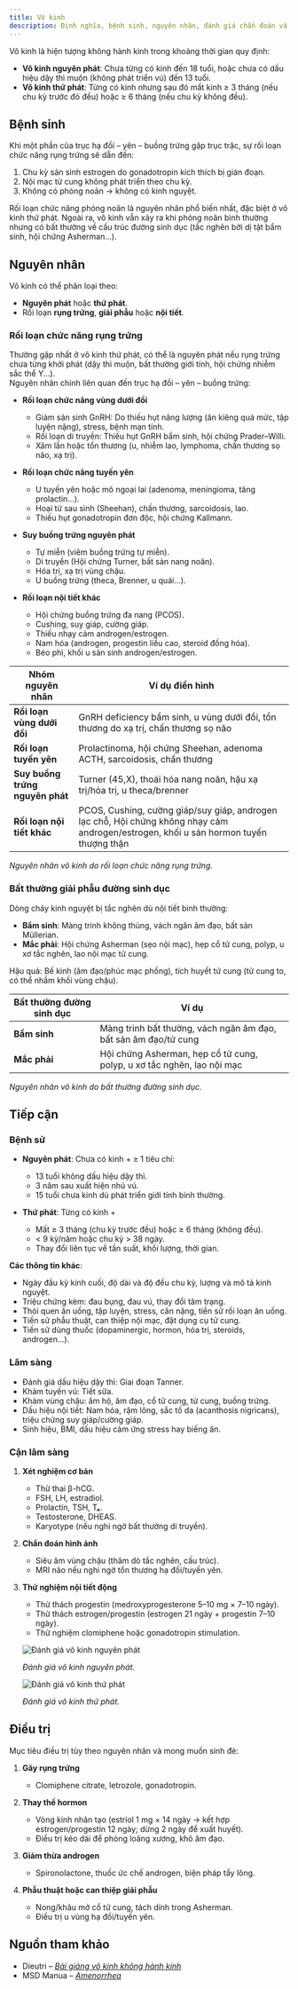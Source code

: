 ```yaml
---
title: Vô kinh
description: Định nghĩa, bệnh sinh, nguyên nhân, đánh giá chẩn đoán và phương pháp điều trị vô kinh.
---
```


Vô kinh là hiện tượng không hành kinh trong khoảng thời gian quy định:

- **Vô kinh nguyên phát**: Chưa từng có kinh đến 18 tuổi, hoặc chưa có dấu hiệu dậy thì muộn (không phát triển vú) đến 13 tuổi.
- **Vô kinh thứ phát**: Từng có kinh nhưng sau đó mất kinh ≥ 3 tháng (nếu chu kỳ trước đó đều) hoặc ≥ 6 tháng (nếu chu kỳ không đều).

## Bệnh sinh

Khi một phần của trục hạ đồi – yên – buồng trứng gặp trục trặc, sự rối loạn chức năng rụng trứng sẽ dẫn đến:

1. Chu kỳ sản sinh estrogen do gonadotropin kích thích bị gián đoạn.
2. Nội mạc tử cung không phát triển theo chu kỳ.
3. Không có phóng noãn → không có kinh nguyệt.

Rối loạn chức năng phóng noãn là nguyên nhân phổ biến nhất, đặc biệt ở vô kinh thứ phát. Ngoài ra, vô kinh vẫn xảy ra khi phóng noãn bình thường nhưng có bất thường về cấu trúc đường sinh dục (tắc nghẽn bởi dị tật bẩm sinh, hội chứng Asherman...).

## Nguyên nhân

Vô kinh có thể phân loại theo:

- **Nguyên phát** hoặc **thứ phát**.
- Rối loạn **rụng trứng**, **giải phẫu** hoặc **nội tiết**.

### Rối loạn chức năng rụng trứng

Thường gặp nhất ở vô kinh thứ phát, có thể là nguyên phát nếu rụng trứng chưa từng khởi phát (dậy thì muộn, bất thường giới tính, hội chứng nhiễm sắc thể Y...).  
Nguyên nhân chính liên quan đến trục hạ đồi – yên – buồng trứng:

- **Rối loạn chức năng vùng dưới đồi**

  - Giảm sản sinh GnRH: Do thiếu hụt năng lượng (ăn kiêng quá mức, tập luyện nặng), stress, bệnh mạn tính.
  - Rối loạn di truyền: Thiếu hụt GnRH bẩm sinh, hội chứng Prader–Willi.
  - Xâm lấn hoặc tổn thương (u, nhiễm lao, lymphoma, chấn thương sọ não, xạ trị).

- **Rối loạn chức năng tuyến yên**

  - U tuyến yên hoặc mô ngoại lai (adenoma, meningioma, tăng prolactin...).
  - Hoại tử sau sinh (Sheehan), chấn thương, sarcoidosis, lao.
  - Thiếu hụt gonadotropin đơn độc, hội chứng Kallmann.

- **Suy buồng trứng nguyên phát**

  - Tự miễn (viêm buồng trứng tự miễn).
  - Di truyền (Hội chứng Turner, bất sản nang noãn).
  - Hóa trị, xạ trị vùng chậu.
  - U buồng trứng (theca, Brenner, u quái...).

- **Rối loạn nội tiết khác**

  - Hội chứng buồng trứng đa nang (PCOS).
  - Cushing, suy giáp, cường giáp.
  - Thiếu nhạy cảm androgen/estrogen.
  - Nam hóa (androgen, progestin liều cao, steroid đồng hóa).
  - Béo phì, khối u sản sinh androgen/estrogen.

| Nhóm nguyên nhân                | Ví dụ điển hình                                                                                                                       |
| ------------------------------- | ------------------------------------------------------------------------------------------------------------------------------------- |
| **Rối loạn vùng dưới đồi**      | GnRH deficiency bẩm sinh, u vùng dưới đồi, tổn thương do xạ trị, chấn thương sọ não                                                   |
| **Rối loạn tuyến yên**          | Prolactinoma, hội chứng Sheehan, adenoma ACTH, sarcoidosis, chấn thương                                                               |
| **Suy buồng trứng nguyên phát** | Turner (45,X), thoái hóa nang noãn, hậu xạ trị/hóa trị, u theca/brenner                                                               |
| **Rối loạn nội tiết khác**      | PCOS, Cushing, cường giáp/suy giáp, androgen lạc chỗ, Hội chứng không nhạy cảm androgen/estrogen, khối u sản hormon tuyến thượng thận |

_Nguyên nhân vô kinh do rối loạn chức năng rụng trứng._

### Bất thường giải phẫu đường sinh dục

Dòng chảy kinh nguyệt bị tắc nghẽn dù nội tiết bình thường:

- **Bẩm sinh**: Màng trinh không thủng, vách ngăn âm đạo, bất sản Müllerian.
- **Mắc phải**: Hội chứng Asherman (sẹo nội mạc), hẹp cổ tử cung, polyp, u xơ tắc nghẽn, lao nội mạc tử cung.

Hậu quả: Bế kinh (âm đạo/phúc mạc phồng), tích huyết tử cung (tử cung to, có thể nhầm khối vùng chậu).

| Bất thường đường sinh dục | Ví dụ                                                                  |
| ------------------------- | ---------------------------------------------------------------------- |
| **Bẩm sinh**              | Màng trinh bất thường, vách ngăn âm đạo, bất sản âm đạo/tử cung        |
| **Mắc phải**              | Hội chứng Asherman, hẹp cổ tử cung, polyp, u xơ tắc nghẽn, lao nội mạc |

_Nguyên nhân vô kinh do bất thường đường sinh dục._

## Tiếp cận

### Bệnh sử

- **Nguyên phát**: Chưa có kinh + ≥ 1 tiêu chí:

  - 13 tuổi không dấu hiệu dậy thì.
  - 3 năm sau xuất hiện nhú vú.
  - 15 tuổi chưa kinh dù phát triển giới tính bình thường.

- **Thứ phát**: Từng có kinh +

  - Mất ≥ 3 tháng (chu kỳ trước đều) hoặc ≥ 6 tháng (không đều).
  - < 9 kỳ/năm hoặc chu kỳ > 38 ngày.
  - Thay đổi liên tục về tần suất, khối lượng, thời gian.

**Các thông tin khác**:

- Ngày đầu kỳ kinh cuối, độ dài và độ đều chu kỳ, lượng và mô tả kinh nguyệt.
- Triệu chứng kèm: đau bụng, đau vú, thay đổi tâm trạng.
- Thói quen ăn uống, tập luyện, stress, cân nặng, tiền sử rối loạn ăn uống.
- Tiền sử phẫu thuật, can thiệp nội mạc, đặt dụng cụ tử cung.
- Tiền sử dùng thuốc (dopaminergic, hormon, hóa trị, steroids, androgen...).

### Lâm sàng

- Đánh giá dấu hiệu dậy thì: Giai đoạn Tanner.
- Khám tuyến vú: Tiết sữa.
- Khám vùng chậu: âm hộ, âm đạo, cổ tử cung, tử cung, buồng trứng.
- Dấu hiệu nội tiết: Nam hóa, rậm lông, sắc tố da (acanthosis nigricans), triệu chứng suy giáp/cường giáp.
- Sinh hiệu, BMI, dấu hiệu cảm ứng stress hay biếng ăn.

### Cận lâm sàng

1. **Xét nghiệm cơ bản**

   - Thử thai β-hCG.
   - FSH, LH, estradiol.
   - Prolactin, TSH, T₄.
   - Testosterone, DHEAS.
   - Karyotype (nếu nghi ngờ bất thường di truyền).

2. **Chẩn đoán hình ảnh**

   - Siêu âm vùng chậu (thăm dò tắc nghẽn, cấu trúc).
   - MRI não nếu nghi ngờ tổn thương hạ đồi/tuyến yên.

3. **Thử nghiệm nội tiết động**

   - Thử thách progestin (medroxyprogesterone 5–10 mg × 7–10 ngày).
   - Thử thách estrogen/progestin (estrogen 21 ngày + progestin 7–10 ngày).
   - Thử nghiệm clomiphene hoặc gonadotropin stimulation.

   ![Đánh giá vô kinh nguyên phát](./_images/vo-kinh/danh-gia-vo-kinh-nguyen-phat.png)

   _Đánh giá vô kinh nguyên phát._

   ![Đánh giá vô kinh thứ phát](./_images/vo-kinh/danh-gia-vo-kinh-thu-phat.png)

   _Đánh giá vô kinh thứ phát._

## Điều trị

Mục tiêu điều trị tùy theo nguyên nhân và mong muốn sinh đẻ:

1. **Gây rụng trứng**

   - Clomiphene citrate, letrozole, gonadotropin.

2. **Thay thế hormon**

   - Vòng kinh nhân tạo (estriol 1 mg × 14 ngày → kết hợp estrogen/progestin 12 ngày; dừng 2 ngày để xuất huyết).
   - Điều trị kéo dài để phòng loãng xương, khô âm đạo.

3. **Giảm thừa androgen**

   - Spironolactone, thuốc ức chế androgen, biện pháp tẩy lông.

4. **Phẫu thuật hoặc can thiệp giải phẫu**

   - Nong/khâu mở cổ tử cung, tách dính trong Asherman.
   - Điều trị u vùng hạ đồi/tuyến yên.

## Nguồn tham khảo

- Dieutri – [_Bài giảng vô kinh không hành kinh_](https://www.dieutri.vn/bgsanphukhoa/bai-giang-vo-kinh-khong-hanh-kinh)
- MSD Manua – [_Amenorrhea_](https://www.msdmanuals.com/professional/gynecology-and-obstetrics/menstrual-abnormalities/amenorrhea)
